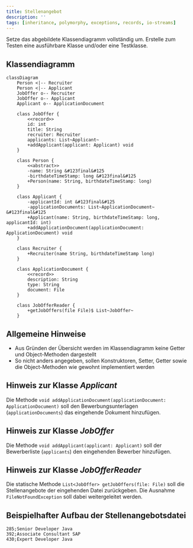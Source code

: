 ```yaml
---
title: Stellenangebot
description: ''
tags: [inheritance, polymorphy, exceptions, records, io-streams]
---
```


Setze das abgebildete Klassendiagramm vollständig um. Erstelle zum Testen eine
ausführbare Klasse und/oder eine Testklasse.

## Klassendiagramm

```mermaid
classDiagram
    Person <|-- Recruiter
    Person <|-- Applicant
    JobOffer o-- Recruiter
    JobOffer o-- Applicant
    Applicant o-- ApplicationDocument

    class JobOffer {
        <<record>>
        id: int
        title: String
        recruiter: Recruiter
        applicants: List~Applicant~
        +addApplicant(applicant: Applicant) void
    }

    class Person {
        <<abstract>>
        -name: String &#123final&#125
        -birthdateTimeStamp: long &#123final&#125
        +Person(name: String, birthdateTimeStamp: long)
    }

    class Applicant {
        -applicantId: int &#123final&#125
        -applicationDocuments: List~ApplicationDocument~ &#123final&#125
        +Applicant(name: String, birthdateTimeStamp: long, applicantId: int)
        +addApplicationDocument(applicationDocument: ApplicationDocument) void
    }

    class Recruiter {
        +Recruiter(name String, birthdateTimeStamp long)
    }

    class ApplicationDocument {
        <<record>>
        description: String
        type: String
        document: File
    }

    class JobOfferReader {
        +getJobOffers(file File)$ List~JobOffer~
    }
```

## Allgemeine Hinweise

- Aus Gründen der Übersicht werden im Klassendiagramm keine Getter und
  Object-Methoden dargestellt
- So nicht anders angegeben, sollen Konstruktoren, Setter, Getter sowie die
  Object-Methoden wie gewohnt implementiert werden

## Hinweis zur Klasse _Applicant_

Die Methode
`void addApplicationDocument(applicationDocument: ApplicationDocument)` soll den
Bewerbungsunterlagen (`applicationDocuments`) das eingehende Dokument
hinzufügen.

## Hinweis zur Klasse _JobOffer_

Die Methode `void addApplicant(applicant: Applicant)` soll der Bewerberliste
(`applicants`) den eingehenden Bewerber hinzufügen.

## Hinweis zur Klasse _JobOfferReader_

Die statische Methode `List<JobOffer> getJobOffers(file: File)` soll die
Stellenangebote der eingehenden Datei zurückgeben. Die Ausnahme
`FileNotFoundException` soll dabei weitergeleitet werden.

## Beispielhafter Aufbau der Stellenangebotsdatei

```
285;Senior Developer Java
392;Associate Consultant SAP
430;Expert Developer Java
```
